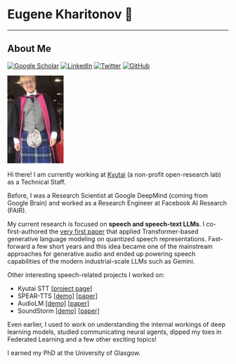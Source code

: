 # Eugene Kharitonov 👋

---

## About Me
[![Google Scholar](https://img.shields.io/badge/Google_Scholar-4285F4?style=for-the-badge&logo=google-scholar&logoColor=white)](https://scholar.google.com/citations?user=8PE1wjQAAAAJ&hl=en)
[![LinkedIn](https://img.shields.io/badge/LinkedIn-0077B5?style=for-the-badge&logo=linkedin&logoColor=white)](www.linkedin.com/in/eugene-kharitonov-29415214)
[![Twitter](https://img.shields.io/badge/Twitter-1DA1F2?style=for-the-badge&logo=twitter&logoColor=white)](https://x.com/n0mad_0)
[![GitHub](https://img.shields.io/badge/GitHub-100000?style=for-the-badge&logo=github&logoColor=white)](https://github.com/eugene-kharitonov)

<img src="photo.png" alt="My Photo" height="200">


Hi there! I am currently working at [Kyutai](https://kyutai.org) (a non-profit open-research lab) as a Technical Staff.

Before, I was a Research Scientist at Google DeepMind (coming from Google Brain) and worked as a Research Engineer at Facebook AI Research (FAIR).

My current research is focused on **speech and speech-text LLMs**. I co-first-authored the [very first paper](https://aclanthology.org/2021.tacl-1.79/) that applied Transformer-based generative language modeling on quantized speech representations.
Fast-forward a few short years and this idea became one of the mainstream approaches for generative audio and ended up powering speech capabilities of the modern industrial-scale LLMs such as Gemini.

Other interesting speech-related projects I worked on:
* Kyutai STT [[project page]](https://kyutai.org/next/stt)
* SPEAR-TTS [[demo]](https://google-research.github.io/seanet/speartts/examples/) [[paper]](https://arxiv.org/abs/2302.03540)
* AudioLM [[demo]](https://google-research.github.io/seanet/audiolm/examples/) [[paper]](https://arxiv.org/abs/2209.03143)
* SoundStorm [[demo]](https://google-research.github.io/seanet/soundstorm/examples/) [[paper]](https://arxiv.org/abs/2305.09636)


Even earlier, I used to work on understanding the internal workings of deep learning models, studied communicating neural agents, dipped my toes in Federated Learning and a few other exciting topics!

I earned my PhD at the University of Glasgow.

